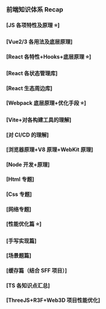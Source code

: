 ### 前端知识体系 Recap

#### [JS 各项特性及原理 ⭐️]

#### [Vue2/3 各用法及底层原理]

#### [React 各特性+Hooks+底层原理 ⭐️]

#### [React 各状态管理库]

#### [React 生态周边库]

#### [Webpack 底层原理+优化手段 ⭐️]

#### [Vite+对各构建工具的理解]

#### [对 CI/CD 的理解]

#### [浏览器原理+V8 原理+WebKit 原理]

#### [Node 开发+原理]

#### [Html 专题]

#### [Css 专题]

#### [网络专题]

#### [性能优化篇 ⭐️]

#### [手写实现篇]

#### [场景题篇]

#### [缓存篇（结合 SFF 项目）]

#### [TS 各知识点汇总]

#### [ThreeJS+R3F+Web3D 项目性能优化]

